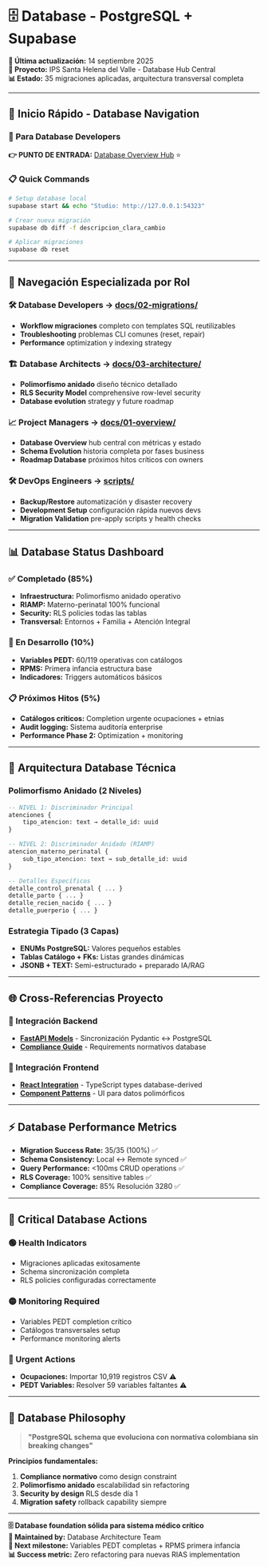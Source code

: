# 🗄️ Database - PostgreSQL + Supabase

**📅 Última actualización:** 14 septiembre 2025  
**🎯 Proyecto:** IPS Santa Helena del Valle - Database Hub Central  
**📊 Estado:** 35 migraciones aplicadas, arquitectura transversal completa  

---

## 🚀 **Inicio Rápido - Database Navigation**

### **📖 Para Database Developers**
**👉 PUNTO DE ENTRADA:** [Database Overview Hub](docs/01-overview/database-overview.md) ⭐

### **📋 Quick Commands**
```bash
# Setup database local
supabase start && echo "Studio: http://127.0.0.1:54323"

# Crear nueva migración
supabase db diff -f descripcion_clara_cambio

# Aplicar migraciones
supabase db reset
```

---

## 🎯 **Navegación Especializada por Rol**

### 🛠️ **Database Developers** → [docs/02-migrations/](docs/02-migrations/)
- **Workflow migraciones** completo con templates SQL reutilizables
- **Troubleshooting** problemas CLI comunes (reset, repair)
- **Performance** optimization y indexing strategy

### 🏗️ **Database Architects** → [docs/03-architecture/](docs/03-architecture/)  
- **Polimorfismo anidado** diseño técnico detallado
- **RLS Security Model** comprehensive row-level security
- **Database evolution** strategy y future roadmap

### 📈 **Project Managers** → [docs/01-overview/](docs/01-overview/)
- **Database Overview** hub central con métricas y estado
- **Schema Evolution** historia completa por fases business
- **Roadmap Database** próximos hitos críticos con owners

### 🛠️ **DevOps Engineers** → [scripts/](scripts/)
- **Backup/Restore** automatización y disaster recovery  
- **Development Setup** configuración rápida nuevos devs
- **Migration Validation** pre-apply scripts y health checks

---

## 📊 **Database Status Dashboard**

### **✅ Completado (85%)**
- **Infraestructura:** Polimorfismo anidado operativo
- **RIAMP:** Materno-perinatal 100% funcional 
- **Security:** RLS policies todas las tablas
- **Transversal:** Entornos + Familia + Atención Integral

### **🚧 En Desarrollo (10%)**
- **Variables PEDT:** 60/119 operativas con catálogos
- **RPMS:** Primera infancia estructura base
- **Indicadores:** Triggers automáticos básicos

### **📋 Próximos Hitos (5%)**
- **Catálogos críticos:** Completion urgente ocupaciones + etnias
- **Audit logging:** Sistema auditoría enterprise
- **Performance Phase 2:** Optimization + monitoring

---

## 🧬 **Arquitectura Database Técnica**

### **Polimorfismo Anidado (2 Niveles)**
```sql
-- NIVEL 1: Discriminador Principal
atenciones { 
    tipo_atencion: text → detalle_id: uuid 
}

-- NIVEL 2: Discriminador Anidado (RIAMP)  
atencion_materno_perinatal { 
    sub_tipo_atencion: text → sub_detalle_id: uuid 
}

-- Detalles Específicos
detalle_control_prenatal { ... }
detalle_parto { ... }  
detalle_recien_nacido { ... }
detalle_puerperio { ... }
```

### **Estrategia Tipado (3 Capas)**
- **ENUMs PostgreSQL:** Valores pequeños estables
- **Tablas Catálogo + FKs:** Listas grandes dinámicas  
- **JSONB + TEXT:** Semi-estructurado + preparado IA/RAG

---

## 🌐 **Cross-Referencias Proyecto**

### **🔗 Integración Backend**
- **[FastAPI Models](../backend/docs/01-foundations/architecture-overview.md)** - Sincronización Pydantic ↔ PostgreSQL
- **[Compliance Guide](../backend/docs/02-regulations/resolucion-3280-master.md)** - Requirements normativos database

### **🔗 Integración Frontend**  
- **[React Integration](../frontend/docs/03-integration/backend-api-guide.md)** - TypeScript types database-derived
- **[Component Patterns](../frontend/docs/02-architecture/component-patterns.md)** - UI para datos polimórficos

---

## ⚡ **Database Performance Metrics**

- **Migration Success Rate:** 35/35 (100%) ✅
- **Schema Consistency:** Local ↔ Remote synced ✅  
- **Query Performance:** <100ms CRUD operations ✅
- **RLS Coverage:** 100% sensitive tables ✅
- **Compliance Coverage:** 85% Resolución 3280 ✅

---

## 🚨 **Critical Database Actions**

### **🟢 Health Indicators**
- Migraciones aplicadas exitosamente
- Schema sincronización completa
- RLS policies configuradas correctamente

### **🟡 Monitoring Required**
- Variables PEDT completion crítico
- Catálogos transversales setup
- Performance monitoring alerts

### **🔴 Urgent Actions** 
- **Ocupaciones:** Importar 10,919 registros CSV ⚠️
- **PEDT Variables:** Resolver 59 variables faltantes ⚠️

---

## 🤖 **Database Philosophy**

> **"PostgreSQL schema que evoluciona con normativa colombiana sin breaking changes"**

**Principios fundamentales:**
1. **Compliance normativo** como design constraint
2. **Polimorfismo anidado** escalabilidad sin refactoring  
3. **Security by design** RLS desde día 1
4. **Migration safety** rollback capability siempre

---

**🗄️ Database foundation sólida para sistema médico crítico**  
**👥 Maintained by:** Database Architecture Team  
**🎯 Next milestone:** Variables PEDT completas + RPMS primera infancia  
**📊 Success metric:** Zero refactoring para nuevas RIAS implementation